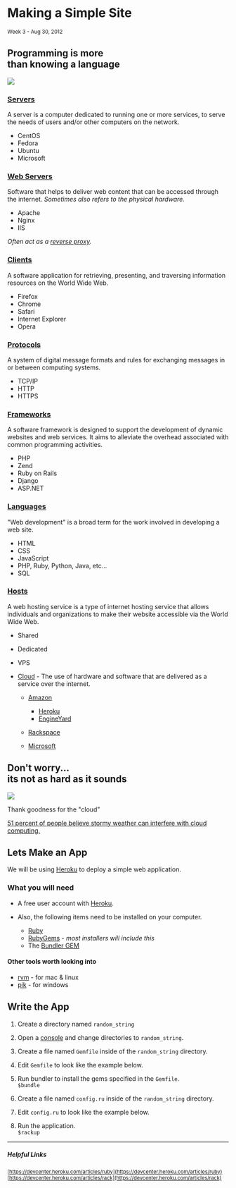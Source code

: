 <h1>Making a Simple Site</h1>
<small class="article-source">
  Week 3 - Aug 30, 2012
</small>

## Programming is more <br /> than knowing a language

![](/img/space-shuttle.jpg)

### <a href="http://en.wikipedia.org/wiki/Server_(computing)">Servers</a>

A server is a computer dedicated to running one or more services, to serve the needs of users and/or other computers on the network.

  * CentOS
  * Fedora
  * Ubuntu
  * Microsoft

### [Web Servers](http://en.wikipedia.org/wiki/Web_server)

Software that helps to deliver web content that can be accessed through the internet.
*Sometimes also refers to the physical hardware.*

  * Apache
  * Nginx
  * IIS

*Often act as a [reverse proxy](http://en.wikipedia.org/wiki/Reverse_proxy).*

### [Clients](http://en.wikipedia.org/wiki/Web_browser)

A software application for retrieving, presenting, and traversing information resources on the World Wide Web.

  * Firefox
  * Chrome
  * Safari
  * Internet Explorer
  * Opera

### [Protocols](http://en.wikipedia.org/wiki/Communications_protocol)

A system of digital message formats and rules for exchanging messages in or between computing systems.

  * TCP/IP
  * HTTP
  * HTTPS

### [Frameworks](http://en.wikipedia.org/wiki/Web_application_framework)

A software framework is designed to support the development of dynamic websites and web services.
It aims to alleviate the overhead associated with common programming activities.

  * PHP
  * Zend
  * Ruby on Rails
  * Django
  * ASP.NET

### [Languages](http://en.wikipedia.org/wiki/Web_development)

"Web development" is a broad term for the work involved in developing a web site.

  * HTML
  * CSS
  * JavaScript
  * PHP, Ruby, Python, Java, etc...
  * SQL

### [Hosts](http://en.wikipedia.org/wiki/Web_host)

A web hosting service is a type of internet hosting service that allows individuals and organizations to make their website accessible via the World Wide Web.

  * Shared
  * Dedicated
  * VPS
  * [Cloud](http://en.wikipedia.org/wiki/Cloud_computing) - The use of hardware and software that are delivered as a service over the internet.

    * [Amazon](http://aws.amazon.com/)

      * [Heroku](http://www.heroku.com/)
      * [EngineYard](http://www.engineyard.com/)

    * [Rackspace](http://www.rackspace.com/cloud/)
    * [Microsoft](http://www.windowsazure.com/en-us/)


## Don't worry... <br />its not as hard as it sounds

![](/img/cat-on-back.jpg)

Thank goodness for the "cloud"

[51 percent of people believe stormy weather can interfere with cloud computing.](http://www.citrix.com/English/NE/news/news.asp?newsID=2328309)

## Lets Make an App

We will be using [Heroku](http://www.heroku.com/) to deploy a simple web application.

### What you will need

* A free user account with [Heroku](https://api.heroku.com/signup).

* Also, the following items need to be installed on your computer.

  * [Ruby](http://www.ruby-lang.org/en/)
  * [RubyGems](http://docs.rubygems.org/read/book/1) - *most installers will include this*
  * The [Bundler GEM](http://gembundler.com/)

#### Other tools worth looking into

* [rvm](https://rvm.io/) - for mac & linux
* [pik](https://github.com/vertiginous/pik/) - for windows

## Write the App

1. Create a directory named `random_string`

1. Open a [console](http://en.wikipedia.org/wiki/System_console) and change directories to `random_string`.<br />

1. Create a file named `Gemfile` inside of the `random_string` directory.

1. Edit `Gemfile` to look like the example below.
   <script src="https://gist.github.com/3527573.js?file=Gemfile"></script>

1. Run bundler to install the gems specified in the `Gemfile`.<br />
   `$bundle`

1. Create a file named `config.ru` inside of the `random_string` directory.

1. Edit `config.ru` to look like the example below.
   <script src="https://gist.github.com/3528152.js?file=config.ru"></script>

1. Run the application.<br />
   `$rackup`






---

##### Helpful Links

<small>[https://devcenter.heroku.com/articles/ruby](https://devcenter.heroku.com/articles/ruby)</small><br/>
<small>[https://devcenter.heroku.com/articles/rack](https://devcenter.heroku.com/articles/rack)</small><br/>
